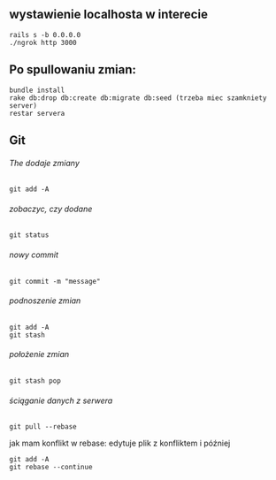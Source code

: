
## wystawienie localhosta w interecie
```
rails s -b 0.0.0.0
./ngrok http 3000
```

## Po spullowaniu zmian:
```
bundle install 
rake db:drop db:create db:migrate db:seed (trzeba miec szamkniety server)
restar servera
```

## Git
###### The dodaje zmiany
```git add -A```
###### zobaczyc, czy dodane
```git status```

###### nowy commit
```git commit -m "message"```

###### podnoszenie zmian
```
git add -A
git stash
```

###### położenie zmian
```
git stash pop 
```

###### ściąganie danych z serwera
```
git pull --rebase
```

jak mam konflikt w rebase:
edytuje plik z konfliktem i później
```
git add -A
git rebase --continue
```
